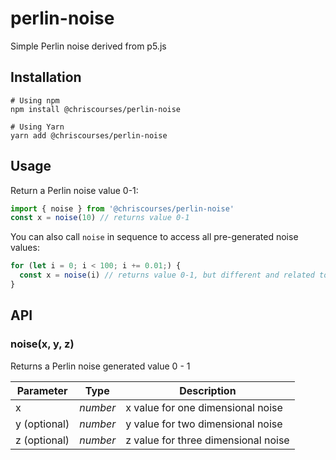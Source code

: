 # perlin-noise

Simple Perlin noise derived from p5.js

## Installation

    # Using npm
    npm install @chriscourses/perlin-noise

    # Using Yarn
    yarn add @chriscourses/perlin-noise

## Usage

Return a Perlin noise value 0-1:

```js
import { noise } from '@chriscourses/perlin-noise'
const x = noise(10) // returns value 0-1
```

You can also call `noise` in sequence to access all pre-generated noise values:

```js
for (let i = 0; i < 100; i += 0.01;) {
  const x = noise(i) // returns value 0-1, but different and related to the previous return value on each loop cycle
}
```

## API

### noise(x, y, z)

Returns a Perlin noise generated value 0 - 1

| Parameter    | Type     | Description                         |
| ------------ | -------- | ----------------------------------- |
| x            | _number_ | x value for one dimensional noise   |
| y (optional) | _number_ | y value for two dimensional noise   |
| z (optional) | _number_ | z value for three dimensional noise |
